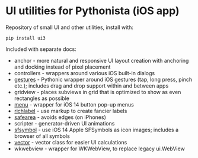 # UI utilities for Pythonista (iOS app)

Repository of small UI and other utilities, install with:

    pip install ui3

Included with separate docs:

- anchor - more natural and responsive UI layout creation with anchoring and docking instead of pixel placement
- controllers - wrappers around various iOS built-in dialogs
- [gestures](docs/gestures.md) - Pythonic wrapper around iOS gestures (tap, long press, pinch etc.); includes drag and drop support within and between apps
- gridview - places subviews in grid that is optimized to show as even rectangles as possible
- [menu](docs/menu.md) - wrapper for iOS 14 button pop-up menus
- [richlabel](docs/richlabel.md) - use markup to create fancier labels
- [safearea](docs/safearea.md) - avoids edges (on iPhones)
- scripter - generator-driven UI animations
- [sfsymbol](docs/sfsymbol.md) - use iOS 14 Apple SFSymbols as icon images; includes a browser of all symbols
- [vector](docs/vector.md) - vector class for easier UI calculations
- wkwebview - wrapper for WKWebView, to replace legacy ui.WebView
